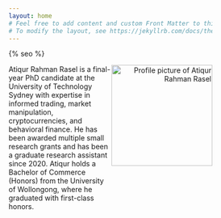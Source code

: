 ```yaml
---
layout: home
# Feel free to add content and custom Front Matter to this file.
# To modify the layout, see https://jekyllrb.com/docs/themes/#overriding-theme-defaults
---
```

{% seo %}

<style type="text/css" media="screen">
* {
  box-sizing: border-box;
}

.row {
  display: flex;
}

.left {
  flex: 70%;
}

.right {
  flex: 30%;
  text-align: right; /* optional styling */
}
</style>

<div class="row">
  <div class="left">
    Atiqur Rahman Rasel is a final-year PhD candidate at the University of Technology Sydney with expertise in informed trading, market manipulation, cryptocurrencies, and behavioral finance. He has been awarded multiple small research grants and has been a graduate research assistant since 2020. Atiqur holds a Bachelor of Commerce (Honors) from the University of Wollongong, where he graduated with first-class honors.
    <br/><br/>
    <!-- <a href="cv.pdf">CV</a> -->
  </div>

  <div class="right">
    <img src="profile pic 2.jpg" width="200" alt="Profile picture of Atiqur Rahman Rasel">
  </div>
</div>


